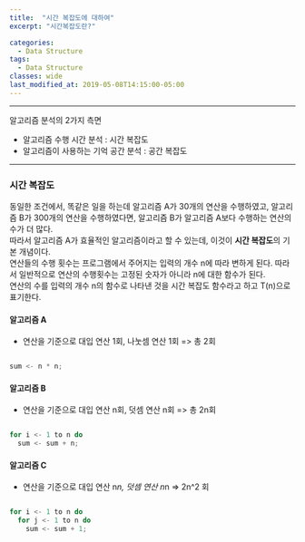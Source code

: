 ```yaml
---
title:  "시간 복잡도에 대하여"
excerpt: "시간복잡도란?"

categories:
  - Data Structure
tags:
  - Data Structure
classes: wide
last_modified_at: 2019-05-08T14:15:00-05:00
---
```


***

알고리즘 분석의 2가지 측면
- 알고리즘 수행 시간 분석 : 시간 복잡도
- 알고리즘이 사용하는 기억 공간 분석 : 공간 복잡도


***

### 시간 복잡도

동일한 조건에서, 똑같은 일을 하는데 알고리즘 A가 30개의 연산을 수행하였고, 알고리즘 B가 300개의 연산을 수행하였다면, 알고리즘 B가 알고리즘 A보다 수행하는 연산의 수가 더 많다.  
따라서 알고리즘 A가 효율적인 알고리즘이라고 할 수 있는데, 이것이 **시간 복잡도**의 기본 개념이다.  
연산들의 수행 횟수는 프로그램에서 주어지는 입력의 개수 n에 따라 변하게 된다. 따라서 일반적으로 연산의 수행횟수는 고정된 숫자가 아니라 n에 대한 함수가 된다.  
연산의 수를 입력의 개수 n의 함수로 나타낸 것을 시간 복잡도 함수라고 하고 T(n)으로 표기한다.  


#### 알고리즘 A

- 연산을 기준으로 대입 연산 1회, 나눗셈 연산 1회 => 총 2회

```c

sum <- n * n;

```

#### 알고리즘 B

- 연산을 기준으로 대입 연산 n회, 덧셈 연산 n회 => 총 2n회

```c

for i <- 1 to n do  
  sum <- sum + n;

```

#### 알고리즘 C

- 연산을 기준으로 대입 연산 n*n, 덧셈 연산 n*n => 2n^2 회

```c

for i <- 1 to n do 
  for j <- 1 to n do 
    sum <- sum + 1; 

```
